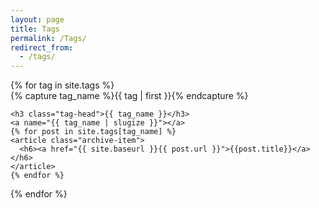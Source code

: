 ```yaml
---
layout: page
title: Tags
permalink: /Tags/
redirect_from:
  - /tags/
---
```


<div id="archives">
{% for tag in site.tags %}
  <div class="archive-group">
    {% capture tag_name %}{{ tag | first }}{% endcapture %}
    <div id="#{{ tag_name | slugize }}"></div>
    <p></p>

    <h3 class="tag-head">{{ tag_name }}</h3>
    <a name="{{ tag_name | slugize }}"></a>
    {% for post in site.tags[tag_name] %}
    <article class="archive-item">
      <h6><a href="{{ site.baseurl }}{{ post.url }}">{{post.title}}</a></h6>
    </article>
    {% endfor %}
  </div>
{% endfor %}
</div>
